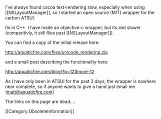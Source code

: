 I've always found cocoa text-rendering slow, especially when using [[NSLayoutManager]], so I started an open source (MIT) wrapper for the carbon ATSUI.

Its in C++.  I have made an objective-c wrapper, but its alot slower (comparitivly, it still flies past [[NSLayoutManager]]).

You can find a copy of the initial release here:

http://aquaticfire.com/files/unicode_rendering.zip

and a small post describing the functionality here:

http://aquaticfire.com/blog/?p=12#more-12

As I have only been in ATSUI for the past 3 days, the wrapper is nowhere near complete, so if anyone wants to give a hand just email me (matt@aquaticfire.com)


The links on this page are dead....

[[Category:ObsoleteInformation]]